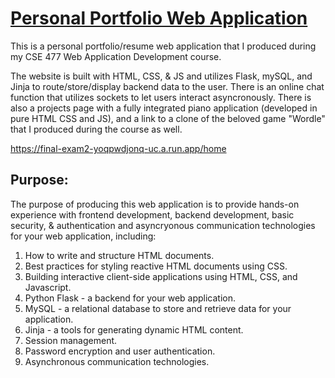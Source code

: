 # [Personal Portfolio Web Application](https://final-exam2-yoqpwdjonq-uc.a.run.app/home)

This is a personal portfolio/resume web application that I produced during my CSE 477 Web Application Development course.

The website is built with HTML, CSS, & JS and utilizes Flask, mySQL, and Jinja to route/store/display backend data to the user. There is an online chat function that utilizes sockets to let users interact asyncronously. There is also a projects page with a fully integrated piano application (developed in pure HTML CSS and JS), and a link to a clone of the beloved game "Wordle" that I produced during the course as well.

https://final-exam2-yoqpwdjonq-uc.a.run.app/home

## Purpose:

The purpose of producing this web application is to provide hands-on experience with frontend development, backend development, basic security, & authentication and asyncryonous communication technologies for your web application, including:

1. How to write and structure HTML documents.
2. Best practices for styling reactive HTML documents using CSS.
3. Building interactive client-side applications using HTML, CSS, and Javascript.
4. Python Flask - a backend for your web application.
5. MySQL - a relational database to store and retrieve data for your application.
6. Jinja - a tools for generating dynamic HTML content.
7. Session management.
8. Password encryption and user authentication.
9. Asynchronous communication technologies.
